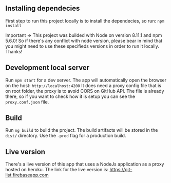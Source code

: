 ## Installing dependecies

First step to run this project locally is to install the dependecies, so run:
`npm install`

Important => This project was builded with Node on version 8.11.1 and npm 5.6.0! So if there's any conflict with node version,
please bear in mind that you might need to use these specifieds versions in order to run it locally. Thanks! 


## Development local server

Run `npm start` for a dev server. The app will automatically open the browser on the host: `http://localhost:4200`
It does need a proxy config file that is on root folder, the proxy is to avoid CORS on GitHub API. The file is already there,
so if you want to check how it is setup you can see the `proxy.conf.json` file.

## Build

Run `ng build` to build the project. The build artifacts will be stored in the `dist/` directory. Use the `-prod` flag for a production build.

## Live version

There's a live version of this app that uses a NodeJs application as a proxy hosted on heroku.
The link for the live version is: https://git-list.firebaseapp.com
